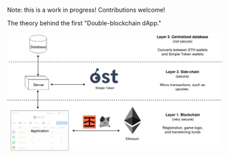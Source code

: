Note: this is a work in progress! Contributions welcome!

The theory behind the first "Double-blockchain dApp."

![alt text](https://github.com/blockchainbuddha/OpenTrivia/blob/master/assets/Explainer.png)
